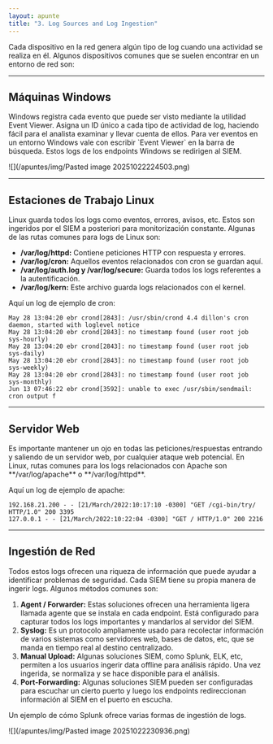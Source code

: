 ```yaml
---
layout: apunte
title: "3. Log Sources and Log Ingestion"
---
```


Cada dispositivo en la red genera algún tipo de log cuando una actividad se realiza en él. Algunos dispositivos comunes que se suelen encontrar en un entorno de red son:

---------------------------
<h2>Máquinas Windows</h2>
Windows registra cada evento que puede ser visto mediante la utilidad Event Viewer. Asigna un ID único a cada tipo de actividad de log, haciendo fácil para el analista examinar y llevar cuenta de ellos. Para ver eventos en un entorno Windows vale con escribir `Event Viewer` en la barra de búsqueda. Estos logs de los endpoints Windows se redirigen al SIEM.

![](/apuntes/img/Pasted image 20251022224503.png)

-----------------------
<h2>Estaciones de Trabajo Linux</h2>
Linux guarda todos los logs como eventos, errores, avisos, etc. Estos son ingeridos por el SIEM a posteriori para monitorización constante. Algunas de las rutas comunes para logs de Linux son:

- **/var/log/httpd:** Contiene peticiones HTTP con respuesta y errores.
- **/var/log/cron:** Aquellos eventos relacionados con cron se guardan aquí.
- **/var/log/auth.log y /var/log/secure:** Guarda todos los logs referentes a la autentificación.
- **/var/log/kern:** Este archivo guarda logs relacionados con el kernel.

Aquí un log de ejemplo de cron:
```log
May 28 13:04:20 ebr crond[2843]: /usr/sbin/crond 4.4 dillon's cron daemon, started with loglevel notice  
May 28 13:04:20 ebr crond[2843]: no timestamp found (user root job sys-hourly)  
May 28 13:04:20 ebr crond[2843]: no timestamp found (user root job sys-daily)  
May 28 13:04:20 ebr crond[2843]: no timestamp found (user root job sys-weekly)  
May 28 13:04:20 ebr crond[2843]: no timestamp found (user root job sys-monthly)  
Jun 13 07:46:22 ebr crond[3592]: unable to exec /usr/sbin/sendmail: cron output f
```

-----------------------------
<h2>Servidor Web</h2>
Es importante mantener un ojo en todas las peticiones/respuestas entrando y saliendo de un servidor web, por cualquier ataque web potencial. En Linux, rutas comunes para los logs relacionados con Apache son **/var/log/apache** o **/var/log/httpd**.

Aquí un log de ejemplo de apache:

```log
192.168.21.200 - - [21/March/2022:10:17:10 -0300] "GET /cgi-bin/try/ HTTP/1.0" 200 3395
127.0.0.1 - - [21/March/2022:10:22:04 -0300] "GET / HTTP/1.0" 200 2216
```

--------------------------
<h2>Ingestión de Red</h2>
Todos estos logs ofrecen una riqueza de información que puede ayudar a identificar problemas de seguridad. Cada SIEM tiene su propia manera de ingerir logs. Algunos métodos comunes son:

1. **Agent / Forwarder:** Estas soluciones ofrecen una herramienta ligera llamada agente que se instala en cada endpoint. Está configurado para capturar todos los logs importantes y mandarlos al servidor del SIEM.
2. **Syslog:** Es un protocolo ampliamente usado para recolectar información de varios sistemas como servidores web, bases de datos, etc, que se manda en tiempo real al destino centralizado.
3. **Manual Upload:** Algunas soluciones SIEM, como Splunk, ELK, etc, permiten a los usuarios ingerir data offline para análisis rápido. Una vez ingerida, se normaliza y se hace disponible para el análisis.
4. **Port-Forwarding:** Algunas soluciones SIEM pueden ser configuradas para escuchar un cierto puerto y luego los endpoints redireccionan información al SIEM en el puerto en escucha.

Un ejemplo de cómo Splunk ofrece varias formas de ingestión de logs.

![](/apuntes/img/Pasted image 20251022230936.png)

